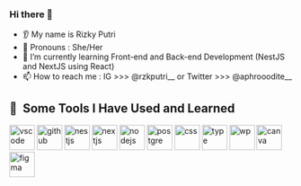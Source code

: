### Hi there 👋
* 👂 My name is Rizky Putri
* 👩 Pronouns : She/Her
* 🌱 I’m currently learning Front-end and Back-end Development (NestJS and NextJS using React)
* 📫 How to reach me : IG >>> @rzkputri__ or Twitter >>> @aphrooodite__

<h2> 🚀 &nbsp;Some Tools I Have Used and Learned</h2>
<p align="left">
<img src="https://cdn.jsdelivr.net/gh/devicons/devicon/icons/vscode/vscode-original.svg" alt="vscode" width="45" height="45"/>
<img src="https://cdn.jsdelivr.net/gh/devicons/devicon/icons/github/github-original.svg" alt="github" width="45" height="45"/>
<img src="https://cdn.jsdelivr.net/gh/devicons/devicon/icons/nestjs/nestjs-plain.svg" alt="nestjs" width="45" height="45"/>
<img src="https://cdn.jsdelivr.net/gh/devicons/devicon/icons/nextjs/nextjs-original.svg" alt="nextjs" width="45" height="45"/>
<img src= "https://cdn.jsdelivr.net/gh/devicons/devicon/icons/nodejs/nodejs-original.svg" alt="nodejs" width="45" height="45"/>
<img src="https://cdn.jsdelivr.net/gh/devicons/devicon/icons/postgresql/postgresql-original.svg" alt="postgre" width="45" height="45"/>
<img src="https://cdn.jsdelivr.net/gh/devicons/devicon/icons/tailwindcss/tailwindcss-original-wordmark.svg" alt="css" width="45" height="45"/>
<img src="https://cdn.jsdelivr.net/gh/devicons/devicon/icons/typescript/typescript-original.svg" alt="type" width="45" height="45"/>
<img src=  "https://cdn.jsdelivr.net/gh/devicons/devicon/icons/wordpress/wordpress-original.svg" alt="wp" width="45" height="45"/>
<img src="https://cdn.jsdelivr.net/gh/devicons/devicon/icons/canva/canva-original.svg" alt="canva" width="45" height="45"/>
<img src= "https://cdn.jsdelivr.net/gh/devicons/devicon/icons/figma/figma-original.svg" alt="figma" width="45" height="45"/>
</p>
